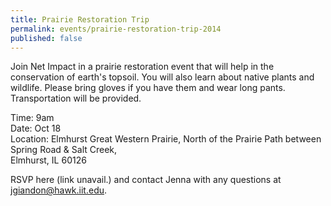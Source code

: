 ```yaml
---
title: Prairie Restoration Trip
permalink: events/prairie-restoration-trip-2014
published: false
---
```


Join Net Impact in a prairie restoration event that will help in the conservation of earth's topsoil. You will also learn about native plants and wildlife. Please bring gloves if you have them and wear long pants. Transportation will be provided.

Time: 9am<br>
Date: Oct 18<br>
Location: Elmhurst Great Western Prairie, North of the Prairie Path between Spring Road & Salt Creek,<br>
Elmhurst, IL 60126

RSVP here (link unavail.) and contact Jenna with any questions at jgiandon@hawk.iit.edu.
